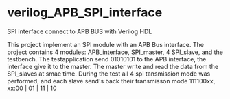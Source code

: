 # verilog_APB_SPI_interface
SPI interface connect to APB BUS with Verilog HDL

This project implement an SPI module with an APB Bus interface. 
The project contains 4 modules: APB_interface, SPI_master, 4 SPI_slave, and the testbench.
The testapplication send 01010101 to the APB interface, the interface give it to the master. 
The master write and read the data from the SPI_slaves at smae time. 
During the test all 4 spi tansmission mode was performed, and each slave send's back their transmisson mode 111100xx, xx:00 | 01 | 11 | 10
